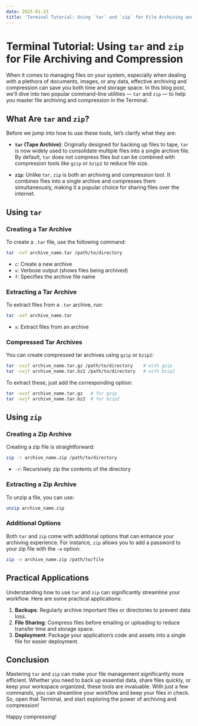 ```yaml
---
date: 2025-01-23
title: 'Terminal Tutorial: Using `tar` and `zip` for File Archiving and Compression'
---
```


# Terminal Tutorial: Using `tar` and `zip` for File Archiving and Compression

When it comes to managing files on your system, especially when dealing with a plethora of documents, images, or any data, effective archiving and compression can save you both time and storage space. In this blog post, we'll dive into two popular command-line utilities — `tar` and `zip` — to help you master file archiving and compression in the Terminal.

## What Are `tar` and `zip`?

<!-- more -->
Before we jump into how to use these tools, let’s clarify what they are:

- **`tar` (Tape Archive)**: Originally designed for backing up files to tape, `tar` is now widely used to consolidate multiple files into a single archive file. By default, `tar` does not compress files but can be combined with compression tools like `gzip` or `bzip2` to reduce file size.
  
- **`zip`**: Unlike `tar`, `zip` is both an archiving and compression tool. It combines files into a single archive and compresses them simultaneously, making it a popular choice for sharing files over the internet.

## Using `tar`

### Creating a Tar Archive

To create a `.tar` file, use the following command:

```bash
tar -cvf archive_name.tar /path/to/directory
```

- `c`: Create a new archive
- `v`: Verbose output (shows files being archived)
- `f`: Specifies the archive file name

### Extracting a Tar Archive

To extract files from a `.tar` archive, run:

```bash
tar -xvf archive_name.tar
```

- `x`: Extract files from an archive

### Compressed Tar Archives

You can create compressed tar archives using `gzip` or `bzip2`:

```bash
tar -cvzf archive_name.tar.gz /path/to/directory    # with gzip
tar -cvjf archive_name.tar.bz2 /path/to/directory   # with bzip2
```

To extract these, just add the corresponding option:

```bash
tar -xvzf archive_name.tar.gz   # for gzip
tar -xvjf archive_name.tar.bz2  # for bzip2
```

## Using `zip`

### Creating a Zip Archive

Creating a zip file is straightforward:

```bash
zip -r archive_name.zip /path/to/directory
```

- `-r`: Recursively zip the contents of the directory

### Extracting a Zip Archive

To unzip a file, you can use:

```bash
unzip archive_name.zip
```

### Additional Options

Both `tar` and `zip` come with additional options that can enhance your archiving experience. For instance, `zip` allows you to add a password to your zip file with the `-e` option:

```bash
zip -e archive_name.zip /path/to/file
```

## Practical Applications

Understanding how to use `tar` and `zip` can significantly streamline your workflow. Here are some practical applications:

1. **Backups**: Regularly archive important files or directories to prevent data loss.
2. **File Sharing**: Compress files before emailing or uploading to reduce transfer time and storage space.
3. **Deployment**: Package your application’s code and assets into a single file for easier deployment.

## Conclusion

Mastering `tar` and `zip` can make your file management significantly more efficient. Whether you need to back up essential data, share files quickly, or keep your workspace organized, these tools are invaluable. With just a few commands, you can streamline your workflow and keep your files in check. So, open that Terminal, and start exploring the power of archiving and compression!

Happy compressing!